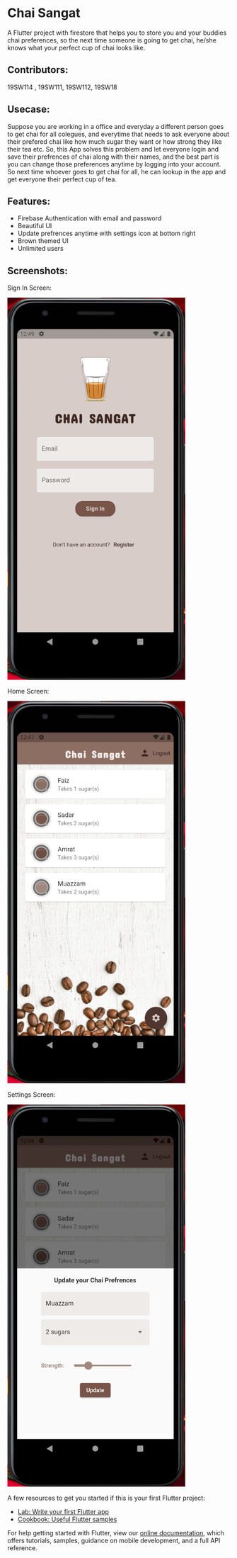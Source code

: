 # Chai Sangat

A Flutter project with firestore that helps you to store you and your buddies chai preferences,
so the next time someone is going to get chai, he/she knows what your perfect cup of chai looks like.

## Contributors:
19SW114 , 19SW111, 19SW112, 19SW18

## Usecase:

Suppose you are working in a office and everyday a different person goes to get chai for all colegues,
and everytime that needs to ask everyone about their prefered chai like how much sugar they want or how strong they like their tea etc.
So, this App solves this problem and let everyone login and save their prefrences of chai along with their names, and the best part is
you can change those preferences anytime by logging into your account.
So next time whoever goes to get chai for all, he can lookup in the app and get everyone their perfect cup of tea.


## Features:
- Firebase Authentication with email and password
- Beautiful UI
- Update prefrences anytime with settings icon at bottom right
- Brown themed UI
- Unlimited users

## Screenshots:
Sign In Screen:

![signIn](screenshots/signIn.png)

Home Screen:

![homescreen](screenshots/homescreen.png)

Settings Screen:

![settings](screenshots/settings.png)






A few resources to get you started if this is your first Flutter project:

- [Lab: Write your first Flutter app](https://flutter.dev/docs/get-started/codelab)
- [Cookbook: Useful Flutter samples](https://flutter.dev/docs/cookbook)

For help getting started with Flutter, view our
[online documentation](https://flutter.dev/docs), which offers tutorials,
samples, guidance on mobile development, and a full API reference.
